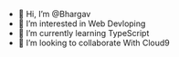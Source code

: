 - 👋 Hi, I’m @Bhargav
- 👀 I’m interested in Web Devloping
- 🌱 I’m currently learning TypeScript
- 💞️ I’m looking to collaborate With Cloud9

<!---
Bhargav007SGL/Bhargav007SGL is a ✨ special ✨ repository because its `README.md` (this file) appears on your GitHub profile.
You can click the Preview link to take a look at your changes.
--->
